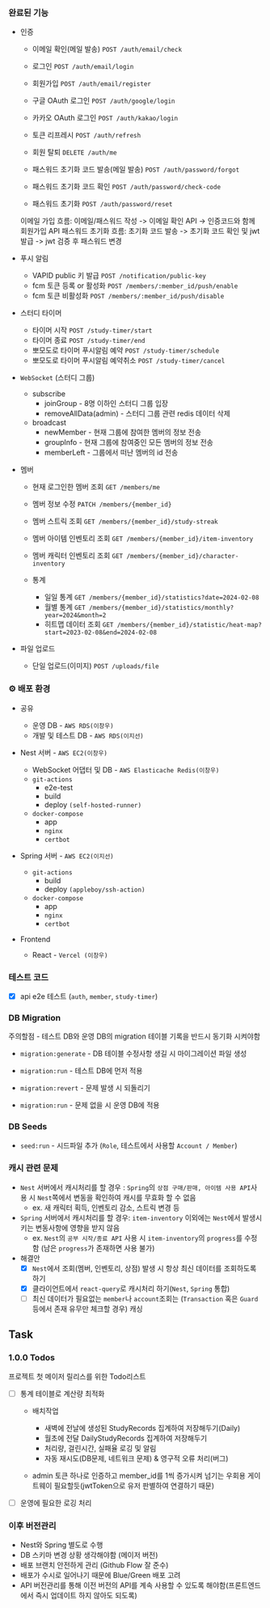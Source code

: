### 완료된 기능

- 인증

  - 이메일 확인(메일 발송) `POST /auth/email/check`
  - 로그인 `POST /auth/email/login`
  - 회원가입 `POST /auth/email/register`
  - 구글 OAuth 로그인 `POST /auth/google/login`
  - 카카오 OAuth 로그인 `POST /auth/kakao/login`
  - 토큰 리프레시 `POST /auth/refresh`
  - 회원 탈퇴 `DELETE /auth/me`

  - 패스워드 초기화 코드 발송(메일 발송) `POST /auth/password/forgot`
  - 패스워드 초기화 코드 확인 `POST /auth/password/check-code`
  - 패스워드 초기화 `POST /auth/password/reset`

  이메일 가입 흐름: 이메일/패스워드 작성 -> 이메일 확인 API -> 인증코드와 함께 회원가입 API
  패스워드 초기화 흐름: 초기화 코드 발송 -> 초기화 코드 확인 및 jwt 발급 -> jwt 검증 후 패스워드 변경

- 푸시 알림

  - VAPID public 키 발급 `POST /notification/public-key`
  - fcm 토큰 등록 or 활성화 `POST /members/:member_id/push/enable`
  - fcm 토큰 비활성화 `POST /members/:member_id/push/disable`

- 스터디 타이머

  - 타이머 시작 `POST /study-timer/start`
  - 타이머 종료 `POST /study-timer/end`
  - 뽀모도로 타이머 푸시알림 예약 `POST /study-timer/schedule`
  - 뽀모도로 타이머 푸시알림 예약취소 `POST /study-timer/cancel`

- `WebSocket` (스터디 그룹)

  - subscribe
    - joinGroup - 8명 이하인 스터디 그룹 입장
    - removeAllData(admin) - 스터디 그룹 관련 redis 데이터 삭제
  - broadcast
    - newMember - 현재 그룹에 참여한 멤버의 정보 전송
    - groupInfo - 현재 그룹에 참여중인 모든 멤버의 정보 전송
    - memberLeft - 그룹에서 떠난 멤버의 id 전송

- 멤버

  - 현재 로그인한 멤버 조회 `GET /members/me`
  - 멤버 정보 수정 `PATCH /members/{member_id}`
  - 멤버 스트릭 조회 `GET /members/{member_id}/study-streak`
  - 멤버 아이템 인벤토리 조회 `GET /members/{member_id}/item-inventory`
  - 멤버 캐릭터 인벤토리 조회 `GET /members/{member_id}/character-inventory`

  - 통계

    - 일일 통계 `GET /members/{member_id}/statistics?date=2024-02-08`
    - 월별 통계 `GET /members/{member_id}/statistics/monthly?year=2024&month=2`
    - 히트맵 데이터 조회 `GET /members/{member_id}/statistic/heat-map?start=2023-02-08&end=2024-02-08`

- 파일 업로드
  - 단일 업로드(이미지) `POST /uploads/file`

### ⚙️ 배포 환경

- 공유

  - 운영 DB - `AWS RDS(이창우)`
  - 개발 및 테스트 DB - `AWS RDS(이지선)`

- Nest 서버 - `AWS EC2(이창우)`

  - WebSocket 어댑터 및 DB - `AWS Elasticache Redis(이창우)`
  - `git-actions`
    - e2e-test
    - build
    - deploy `(self-hosted-runner)`
  - `docker-compose`
    - app
    - `nginx`
    - `certbot`

- Spring 서버 - `AWS EC2(이지선)`

  - `git-actions`
    - build
    - deploy `(appleboy/ssh-action)`
  - `docker-compose`
    - app
    - `nginx`
    - `certbot`

- Frontend
  - React - `Vercel (이창우)`

### 테스트 코드

- [x] api e2e 테스트 (`auth`, `member`, `study-timer`)

### DB Migration

주의할점 - 테스트 DB와 운영 DB의 migration 테이블 기록을 반드시 동기화 시켜야함

- `migration:generate` - DB 테이블 수정사항 생길 시 마이그레이션 파일 생성

- `migration:run` - 테스트 DB에 먼저 적용

- `migration:revert` - 문제 발생 시 되돌리기

- `migration:run` - 문제 없을 시 운영 DB에 적용

### DB Seeds

- `seed:run` - 시드파일 추가 (`Role`, 테스트에서 사용할 `Account / Member`)

### 캐시 관련 문제

- `Nest` 서버에서 캐시처리를 할 경우 : `Spring`의 `상점 구매/판매, 아이템 사용 API`사용 시 `Nest`쪽에서 변동을 확인하여 캐시를 무효화 할 수 없음
  - ex. 새 캐릭터 획득, 인벤토리 감소, 스트릭 변경 등
- `Spring` 서버에서 캐시처리를 할 경우: `item-inventory` 이외에는 `Nest`에서 발생시키는 변동사항에 영향을 받지 않음
  - ex. `Nest`의 `공부 시작/종료 API` 사용 시 `item-inventory`의 `progress`를 수정함 (남은 `progress`가 존재하면 사용 불가)
- 해결안
  - [x] `Nest`에서 조회(멤버, 인벤토리, 상점) 발생 시 항상 최신 데이터를 조회하도록 하기
  - [x] 클라이언트에서 `react-query`로 캐시처리 하기(`Nest`, `Spring` 통합)
  - [ ] 최신 데이터가 필요없는 `member`나 `account`조회는 (`Transaction` 혹은 `Guard` 등에서 존재 유무만 체크할 경우) 캐싱

## Task

### 1.0.0 Todos

프로젝트 첫 메이저 릴리스를 위한 Todo리스트

- [ ] 통계 테이블로 계산량 최적화

  - 배치작업

    - 새벽에 전날에 생성된 StudyRecords 집계하여 저장해두기(Daily)
    - 월초에 전달 DailyStudyRecords 집계하여 저장해두기
    - 처리량, 걸린시간, 실패율 로깅 및 알림
    - 자동 재시도(DB문제, 네트워크 문제) & 영구적 오류 처리(버그)

  - admin 토큰 하나로 인증하고 member_id를 1씩 증가시켜 넘기는 우회용 게이트웨이 필요할듯(jwtToken으로 유저 판별하여 연결하기 때문)

- [ ] 운영에 필요한 로깅 처리

### 이후 버전관리

- Nest와 Spring 별도로 수행
- DB 스키마 변경 상황 생각해야함 (메이저 버전)
- 배포 브랜치 안전하게 관리 (Github Flow 잘 준수)
- 배포가 수시로 일어나기 때문에 Blue/Green 배포 고려
- API 버전관리를 통해 이전 버전의 API를 계속 사용할 수 있도록 해야함(프론트엔드에서 즉시 업데이트 하지 않아도 되도록)
